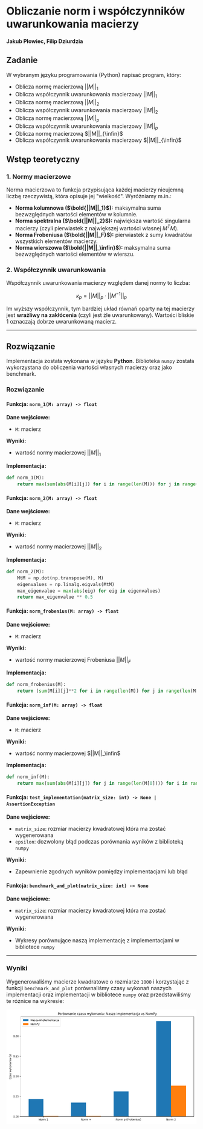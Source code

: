 # Obliczanie norm i współczynników uwarunkowania macierzy
#### Jakub Płowiec, Filip Dziurdzia

## Zadanie
W wybranym języku programowania (Python) napisać program, który:
- Oblicza normę macierzową $||M||_1$
- Oblicza współczynnik uwarunkowania macierzowy $||M||_1$
- Oblicza normę macierzową $||M||_2$
- Oblicza współczynnik uwarunkowania macierzowy $||M||_2$
- Oblicza normę macierzową $||M||_p$
- Oblicza współczynnik uwarunkowania macierzowy $||M||_p$
- Oblicza normę macierzową $||M||_{\infin}$
- Oblicza współczynnik uwarunkowania macierzowy $||M||_{\infin}$

## Wstęp teoretyczny

### 1. Normy macierzowe

Norma macierzowa to funkcja przypisująca każdej macierzy nieujemną liczbę rzeczywistą, która opisuje jej "wielkość". Wyróżniamy m.in.:

- **Norma kolumnowa ($\bold{||M||_1}$):** maksymalna suma bezwzględnych wartości elementów w kolumnie.
- **Norma spektralna ($\bold{||M||_2}$):** największa wartość singularna macierzy (czyli pierwiastek z największej wartości własnej $M^TM$).
- **Norma Frobeniusa ($\bold{||M||_F}$):** pierwiastek z sumy kwadratów wszystkich elementów macierzy.
- **Norma wierszowa ($\bold{||M||_\infin}$):** maksymalna suma bezwzględnych wartości elementów w wierszu.

### 2. Współczynnik uwarunkowania

Współczynnik uwarunkowania macierzy względem danej normy to liczba:

$$
\kappa_p = ||M||_p \cdot ||M^{-1}||_p
$$

Im wyższy współczynnik, tym bardziej układ równań oparty na tej macierzy jest **wrażliwy na zakłócenia** (czyli jest źle uwarunkowany). Wartości bliskie 1 oznaczają dobrze uwarunkowaną macierz.

---

## Rozwiązanie

Implementacja została wykonana w języku **Python**. Biblioteka `numpy` została wykorzystana do obliczenia wartości własnych macierzy oraz jako benchmark.

### Rozwiązanie

#### **Funkcja:** `norm_1(M: array) -> float`

**Dane wejściowe:**  
- `M`: macierz

**Wyniki:**  
- wartość normy macierzowej $||M||_1$

**Implementacja:**
```python
def norm_1(M):
    return max(sum(abs(M[i][j]) for i in range(len(M))) for j in range(len(M[0])))
```

#### **Funkcja:** `norm_2(M: array) -> float`

**Dane wejściowe:**  
- `M`: macierz

**Wyniki:**  
- wartość normy macierzowej $||M||_2$

**Implementacja:**
```python
def norm_2(M):
    MtM = np.dot(np.transpose(M), M)
    eigenvalues = np.linalg.eigvals(MtM)
    max_eigenvalue = max(abs(eig) for eig in eigenvalues)
    return max_eigenvalue ** 0.5
```

#### **Funkcja:** `norm_frobenius(M: array) -> float`

**Dane wejściowe:**  
- `M`: macierz

**Wyniki:**  
- wartość normy macierzowej Frobeniusa $||M||_F$

**Implementacja:**
```python
def norm_frobenius(M):
    return (sum(M[i][j]**2 for i in range(len(M)) for j in range(len(M[0]))))**0.5
```

#### **Funkcja:** `norm_inf(M: array) -> float`

**Dane wejściowe:**  
- `M`: macierz

**Wyniki:**  
- wartość normy macierzowej $||M||_\infin$

**Implementacja:**
```python
def norm_inf(M):
    return max(sum(abs(M[i][j]) for j in range(len(M[0]))) for i in range(len(M)))
```

#### **Funkcja:** `test_implementation(matrix_size: int) -> None | AssertionException`

**Dane wejściowe:**  
- `matrix_size`: rozmiar macierzy kwadratowej która ma zostać wygenerowana
- `epsilon`: dozwolony błąd podczas porównania wyników z biblioteką `numpy`

**Wyniki:**  
- Zapewnienie zgodnych wyników pomiędzy implementacjami lub błąd

#### **Funkcja:** `benchmark_and_plot(matrix_size: int) -> None`

**Dane wejściowe:**  
- `matrix_size`: rozmiar macierzy kwadratowej która ma zostać wygenerowana

**Wyniki:**  
- Wykresy porównujące naszą implementację z implementacjami w bibliotece `numpy`

---

### Wyniki

Wygenerowaliśmy macierze kwadratowe o rozmiarze `1000` i korzystając z funkcji `benchmark_and_plot` porównaliśmy czasy wykonań naszych implementacji oraz implementacji w bibliotece `numpy` oraz przedstawiliśmy te różnice na wykresie:

![Benchmark](plot.png)